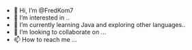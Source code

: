 - 👋 Hi, I’m @FredKom7
- 👀 I’m interested in ..
- 🌱 I’m currently learning Java and exploring other languages..
- 💞️ I’m looking to collaborate on ...
- 📫 How to reach me ...

<!---
FredKom7/FredKom7 is a ✨ special ✨ repository because its `README.md` (this file) appears on your GitHub profile.
You can click the Preview link to take a look at your changes.
--->
